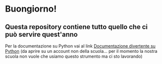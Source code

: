 # Buongiorno! 
## Questa repository contiene tutto quello che ci può servire quest'anno

Per la documentazione su Python vai al link [Documentazione divertente su Python](https://colab.research.google.com/github/SamueleLonghin/teach-py/blob/tlc-2023-24/presentazione_python.ipynb) (da aprire su un account non della scuola... per il momento la nostra scuola non vuole che usiamo questo strumento ma ci sto lavorando)
